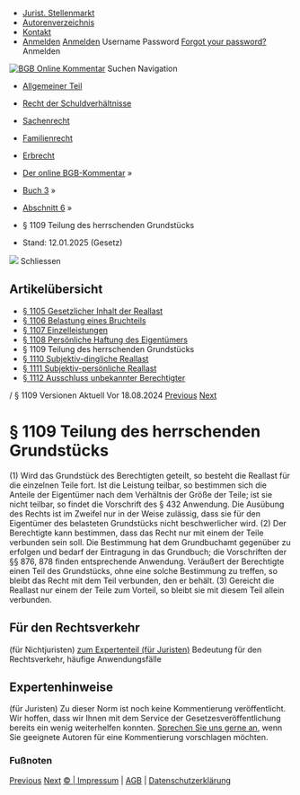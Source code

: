   * [Jurist. Stellenmarkt](https://bgb.kommentar.de/Buch-3/Abschnitt-6/</job-board> "Jurist. Stellenmarkt")
  * [Autorenverzeichnis](https://bgb.kommentar.de/Buch-3/Abschnitt-6/</Autorenverzeichnis> "Autorenverzeichnis")
  * [Kontakt](https://bgb.kommentar.de/Buch-3/Abschnitt-6/</Kontakt>)
  * [Anmelden](https://bgb.kommentar.de/Buch-3/Abschnitt-6/<#login> "show login form") [Anmelden](https://bgb.kommentar.de/Buch-3/Abschnitt-6/<#> "hide login form") Username Password
[Forgot your password?](https://bgb.kommentar.de/Buch-3/Abschnitt-6/</user/forgotpassword>) Anmelden 


[![BGB Online Kommentar](https://bgb.kommentar.de/extension/bgb/design/bgb/images/logo.png)](https://bgb.kommentar.de/Buch-3/Abschnitt-6/</> "BGB Online Kommentar")
Suchen
Navigation
  * [Allgemeiner Teil](https://bgb.kommentar.de/Buch-3/Abschnitt-6/</Buch-1>)
  * [Recht der Schuldverhältnisse](https://bgb.kommentar.de/Buch-3/Abschnitt-6/</Buch-2>)
  * [Sachenrecht](https://bgb.kommentar.de/Buch-3/Abschnitt-6/</Buch-3>)
  * [Familienrecht](https://bgb.kommentar.de/Buch-3/Abschnitt-6/</Buch-4>)
  * [Erbrecht](https://bgb.kommentar.de/Buch-3/Abschnitt-6/</Buch-5>)


  * [Der online BGB-Kommentar](https://bgb.kommentar.de/Buch-3/Abschnitt-6/</>) »
  * [Buch 3](https://bgb.kommentar.de/Buch-3/Abschnitt-6/</Buch-3>) »
  * [Abschnitt 6](https://bgb.kommentar.de/Buch-3/Abschnitt-6/</Buch-3/Abschnitt-6>) »
  * § 1109 Teilung des herrschenden Grundstücks 
  * Stand: 12.01.2025 (Gesetz) 


![](https://vg01.met.vgwort.de/na/1c9909529ead4f509072c06d9081a7d5)
Schliessen 
## Artikelübersicht
  * [ § 1105 Gesetzlicher Inhalt der Reallast ](https://bgb.kommentar.de/Buch-3/Abschnitt-6/</Buch-3/Abschnitt-6/Gesetzlicher-Inhalt-der-Reallast>)
  * [ § 1106 Belastung eines Bruchteils ](https://bgb.kommentar.de/Buch-3/Abschnitt-6/</Buch-3/Abschnitt-6/Belastung-eines-Bruchteils>)
  * [ § 1107 Einzelleistungen ](https://bgb.kommentar.de/Buch-3/Abschnitt-6/</Buch-3/Abschnitt-6/Einzelleistungen>)
  * [ § 1108 Persönliche Haftung des Eigentümers ](https://bgb.kommentar.de/Buch-3/Abschnitt-6/</Buch-3/Abschnitt-6/Persoenliche-Haftung-des-Eigentuemers>)
  * § 1109 Teilung des herrschenden Grundstücks 
  * [ § 1110 Subjektiv-dingliche Reallast ](https://bgb.kommentar.de/Buch-3/Abschnitt-6/</Buch-3/Abschnitt-6/Subjektiv-dingliche-Reallast>)
  * [ § 1111 Subjektiv-persönliche Reallast ](https://bgb.kommentar.de/Buch-3/Abschnitt-6/</Buch-3/Abschnitt-6/Subjektiv-persoenliche-Reallast>)
  * [ § 1112 Ausschluss unbekannter Berechtigter ](https://bgb.kommentar.de/Buch-3/Abschnitt-6/</Buch-3/Abschnitt-6/Ausschluss-unbekannter-Berechtigter>)


/ § 1109 
Versionen  Aktuell Vor 18.08.2024
[Previous](https://bgb.kommentar.de/Buch-3/Abschnitt-6/</Buch-3/Abschnitt-6/Persoenliche-Haftung-des-Eigentuemers> "§ 1108 Persönliche Haftung des Eigentümers") [Next](https://bgb.kommentar.de/Buch-3/Abschnitt-6/</Buch-3/Abschnitt-6/Subjektiv-dingliche-Reallast> "§ 1110 Subjektiv-dingliche Reallast")
# § 1109 Teilung des herrschenden Grundstücks
(1) Wird das Grundstück des Berechtigten geteilt, so besteht die Reallast für die einzelnen Teile fort. Ist die Leistung teilbar, so bestimmen sich die Anteile der Eigentümer nach dem Verhältnis der Größe der Teile; ist sie nicht teilbar, so findet die Vorschrift des § 432 Anwendung. Die Ausübung des Rechts ist im Zweifel nur in der Weise zulässig, dass sie für den Eigentümer des belasteten Grundstücks nicht beschwerlicher wird.
(2) Der Berechtigte kann bestimmen, dass das Recht nur mit einem der Teile verbunden sein soll. Die Bestimmung hat dem Grundbuchamt gegenüber zu erfolgen und bedarf der Eintragung in das Grundbuch; die Vorschriften der §§ 876, 878 finden entsprechende Anwendung. Veräußert der Berechtigte einen Teil des Grundstücks, ohne eine solche Bestimmung zu treffen, so bleibt das Recht mit dem Teil verbunden, den er behält.
(3) Gereicht die Reallast nur einem der Teile zum Vorteil, so bleibt sie mit diesem Teil allein verbunden.
## Für den Rechtsverkehr 
(für Nichtjuristen)
[zum Expertenteil (für Juristen)](https://bgb.kommentar.de/Buch-3/Abschnitt-6/<#expertenhinweise>)
Bedeutung für den Rechtsverkehr, häufige Anwendungsfälle
## Expertenhinweise
(für Juristen)
Zu dieser Norm ist noch keine Kommentierung veröffentlicht. Wir hoffen, dass wir Ihnen mit dem Service der Gesetzesveröffentlichung bereits ein wenig weiterhelfen konnten. [Sprechen Sie uns gerne an](https://bgb.kommentar.de/Buch-3/Abschnitt-6/</Kontakt>), wenn Sie geeignete Autoren für eine Kommentierung vorschlagen möchten. 
### Fußnoten
[Previous](https://bgb.kommentar.de/Buch-3/Abschnitt-6/</Buch-3/Abschnitt-6/Persoenliche-Haftung-des-Eigentuemers> "§ 1108 Persönliche Haftung des Eigentümers") [Next](https://bgb.kommentar.de/Buch-3/Abschnitt-6/</Buch-3/Abschnitt-6/Subjektiv-dingliche-Reallast> "§ 1110 Subjektiv-dingliche Reallast")
[© | Impressum](https://bgb.kommentar.de/Buch-3/Abschnitt-6/</Kontakt>) | [AGB](https://bgb.kommentar.de/Buch-3/Abschnitt-6/</AGB>) | [Datenschutzerklärung](https://bgb.kommentar.de/Buch-3/Abschnitt-6/</Datenschutzerklaerung-fuer-Leser>)
